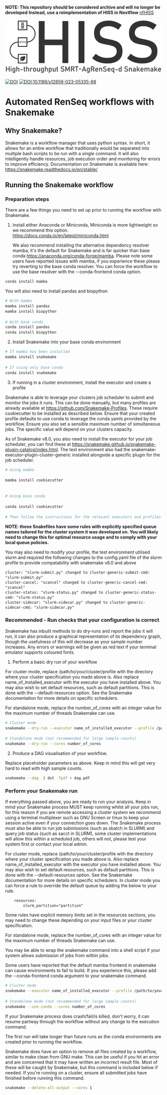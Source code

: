 **NOTE: This repository should be considered archive and will no longer be developed**
**Instead, use a reimplementation of HISS in Nextflow**
[nfHISS](https://github.com/Hutton-Potato-Genetics/nfHISS)

<picture>
  <source media="(prefers-color-scheme: dark)" srcset="assets/HISSlogo_light.png">
  <img alt="Logo" src="assets/HISSlogo_dark.png">
</picture>

[![DOI](https://zenodo.org/badge/DOI/10.5281/zenodo.7271098.svg)](https://doi.org/10.5281/zenodo.7271098)
[![DOI:10.1186/s12859-023-05335-88](http://img.shields.io/badge/DOI-10.1186/s12859.023.05335.8-B31B1b.svg)](https://doi.org/10.1186/s12859-023-05335-8)

# Automated RenSeq workflows with Snakemake

## Why Snakemake?

Snakemake is a workflow manager that uses python syntax. In short, it allows for an entire workflow that traditionally would be separated into multiple bash scripts to be run with a single command.
It will also intelligently handle resources, job execution order and monitoring for errors to improve efficiency.
Documentation on Snakemake is available here: <https://snakemake.readthedocs.io/en/stable/>

## Running the Snakemake workflow

### Preparation steps

There are a few things you need to set up prior to running the workflow with Snakemake.

1.  Install either Anaconda or Miniconda, Miniconda is more lightweight so we recommend this option. <https://docs.conda.io/en/latest/miniconda.html>

    We also recommend installing the alternative dependency resolver mamba, it's the default for Snakemake and is far quicker than base conda <https://anaconda.org/conda-forge/mamba>. Please note some users have reported issues with mamba, if you experience these please try reverting to the base conda resolver. You can force the workflow to use the base resolver with the --conda-frontend conda option.

```bash
conda install mamba
```

You will also need to install pandas and biopython

```bash
# With mamba
mamba install pandas
mamba install biopython

# With base conda
conda install pandas
conda install biopython
```

2.  Install Snakemake into your base conda environment

```bash
# If mamba has been installed
mamba install snakemake

# If using only base conda
conda install snakemake
```

3.  If running in a cluster environment, install the executor and create a profile

Snakemake is able to leverage your clusters job scheduler to submit and monitor the jobs it runs. This can be done manually, but many profiles are already available at <https://github.com/Snakemake-Profiles>. These require cookiecutter to be installed as described below. Ensure that your created profile defaults to use conda to leverage the conda yamls provided by the workflow. Ensure you also set a sensible maximum number of simultaneous jobs. The specific value will depend on your clusters capacity.

As of Snakemake v8.0, you also need to install the executor for your job scheduler, you can find these at <https://snakemake.github.io/snakemake-plugin-catalog/index.html>. The test environment also had the snakemake-executor-plugin-cluster-generic installed alongside a specific plugin for the job scheduler.

```bash
# Using mamba

mamba install cookiecutter


# Using base conda

conda install cookiecutter

# Then follow the instructions for the relevant executors and profiles
```

**NOTE: these Snakefiles have some rules with explicitly specified queue names tailored for the cluster system it was developed on.
You will likely need to change this for optimal resource usage and to comply with your local queue policies.**

You may also need to modify your profile, the test environment utilised slurm and required the following changes to the config.yaml file of the slurm profile to provide compatability with snakemake v8.0 and above

```
cluster: "slurm-submit.py" changed to cluster-generic-submit-cmd: "slurm-submit.py"
cluster-cancel: "scancel" changed to cluster-generic-cancel-cmd: "scancel"
cluster-status: "slurm-status.py" changed to cluster-generic-status-cmd: "slurm-status.py"
cluster-sidecar: "slurm-sidecar.py" changed to cluster-generic-sidecar-cmd; "slurm-sidecar.py"
```

### Recommended - Run checks that your configuration is correct

Snakemake has inbuilt methods to do dry-runs and report the jobs it will run, it can also produce a graphical representation of its dependency graph, though the usefulness of this will decrease as your sample number increases.
Any errors or warnings will be given as red text if your terminal emulator supports coloured fonts.

1.  Perform a basic dry run of your workflow

For cluster mode, replace /path/to/your/cluster/profile with the directory where your cluster specification you made above is. Also replace name_of_installed_executor with the executor you have installed above. You may also wish to set default resources, such as default partitions. This is done with the --default-resources option. See the Snakemake documentation for more details on specific schedulers.

For standalone mode, replace the number_of_cores with an integer value for the maximum number of threads Snakemake can use.

```bash
# Cluster mode
snakemake --dry-run --executor name_of_installed_executor --profile /path/to/your/cluster/profile

# Standalone mode (not recommended for large sample counts)
snakemake --dry-run --cores number_of_cores
```

2.  Produce a DAG visualisation of your workflow.

Replace placeholder parameters as above.
Keep in mind this will get very hard to read with high sample counts.

```bash
snakemake --dag  | dot -Tpdf > dag.pdf
```

### Perform your Snakemake run

If everything passed above, you are ready to run your analysis.
Keep in mind your Snakemake process MUST keep running whilst all your jobs run, for this reason if you are remote accessing a cluster system we recommend using a terminal multiplexer such as GNU Screen or tmux to keep your session active even if your connection goes down.
The Snakemake process must also be able to run job submissions (such as sbatch in SLURM) and query job status (such as sacct in SLURM), some cluster implementations will allow this within a scheduled job, others will not, please test your system first or contact your local admin.

For cluster mode, replace /path/to/your/cluster/profile with the directory where your cluster specification you made above is. Also replace name_of_installed_executor with the executor you have installed above. You may also wish to set default resources, such as default partitions. This is done with the --default-resources option. See the Snakemake documentation for more details on specific schedulers.
In cluster mode you can force a rule to override the default queue by adding the below to your rule.

```
    resources:
        slurm_partition="partition"
```

Some rules have explicit memory limits set in the resources sections, you may need to change these depending on your input files or your cluster specification.

For standalone mode, replace the number_of_cores with an integer value for the maximum number of threads Snakemake can use.

You may be able to wrap the snakemake command into a shell script if your system allows submission of jobs from within jobs.

Some users have reported that the default mamba frontend in snakemake can cause environments to fail to build. If you experience this, please add the --conda-frontend conda argument to your snakemake command.

```bash
# Cluster mode
snakemake --executor name_of_installed_executor --profile /path/to/your/cluster/profile

# Standalone mode (not recommended for large sample counts)
snakemake --use-conda --cores number_of_cores
```

If your Snakemake process does crash/fail/is killed, don't worry, it can resume partway through the workflow without any change to the execution command.

The first run will take longer than future runs as the conda environments are created prior to running the workflow.

Snakemake does have an option to remove all files created by a workflow, similar to make clean from GNU make.
This can be useful if you hit an error and are concerned that it may have written an incorrect result file.
Most of these will be caught by Snakemake, but this command is included below if needed.
If you're running on a cluster, ensure all submitted jobs have finished before running this command.

```bash
snakemake --delete-all-output --cores 1
```
